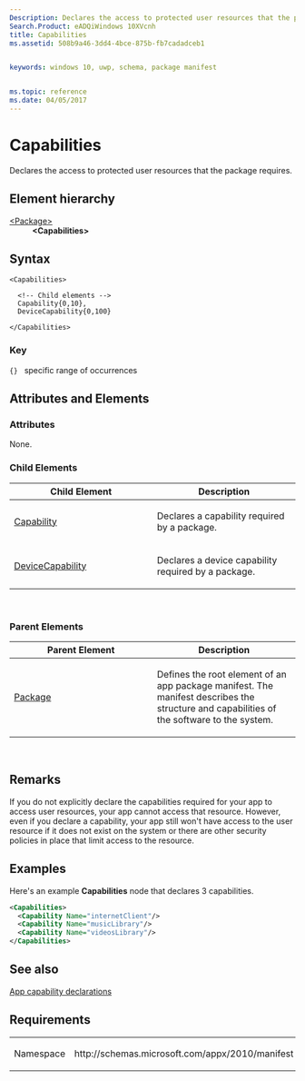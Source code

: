 ```yaml
---
Description: Declares the access to protected user resources that the package requir
Search.Product: eADQiWindows 10XVcnh
title: Capabilities
ms.assetid: 508b9a46-3dd4-4bce-875b-fb7cadadceb1


keywords: windows 10, uwp, schema, package manifest


ms.topic: reference
ms.date: 04/05/2017
---
```


# Capabilities


Declares the access to protected user resources that the package requires.

## Element hierarchy

<dl>
<dt><a href="element-package.md">&lt;Package&gt;</a></dt>
<dd><b>&lt;Capabilities&gt;</b></dd>
</dl>

## Syntax

``` syntax
<Capabilities>

  <!-- Child elements -->
  Capability{0,10},
  DeviceCapability{0,100}

</Capabilities>
```

### Key

`{}`   specific range of occurrences

## Attributes and Elements


### Attributes

None.

### Child Elements

<table>
<colgroup>
<col width="50%" />
<col width="50%" />
</colgroup>
<thead>
<tr class="header">
<th>Child Element</th>
<th>Description</th>
</tr>
</thead>
<tbody>
<tr class="odd">
<td><a href="element-capability.md">Capability</a> </td>
<td><p>Declares a capability required by a package.</p></td>
</tr>
<tr class="even">
<td><a href="element-devicecapability.md">DeviceCapability</a> </td>
<td><p>Declares a device capability required by a package.</p></td>
</tr>
</tbody>
</table>

 

### Parent Elements

<table>
<colgroup>
<col width="50%" />
<col width="50%" />
</colgroup>
<thead>
<tr class="header">
<th>Parent Element</th>
<th>Description</th>
</tr>
</thead>
<tbody>
<tr class="odd">
<td><a href="element-package.md">Package</a> </td>
<td><p>Defines the root element of an app package manifest. The manifest describes the structure and capabilities of the software to the system.</p></td>
</tr>
</tbody>
</table>

 

## Remarks

If you do not explicitly declare the capabilities required for your app to access user resources, your app cannot access that resource. However, even if you declare a capability, your app still won't have access to the user resource if it does not exist on the system or there are other security policies in place that limit access to the resource.

## Examples

Here's an example **Capabilities** node that declares 3 capabilities.

```XML
<Capabilities>
  <Capability Name="internetClient"/>
  <Capability Name="musicLibrary"/>
  <Capability Name="videosLibrary"/>
</Capabilities>
```

## See also


[App capability declarations](https://msdn.microsoft.com/library/windows/apps/hh464936)

## Requirements

<table>
<colgroup>
<col width="50%" />
<col width="50%" />
</colgroup>
<tbody>
<tr class="odd">
<td><p>Namespace</p></td>
<td><p>http://schemas.microsoft.com/appx/2010/manifest</p></td>
</tr>
</tbody>
</table>

 

 




